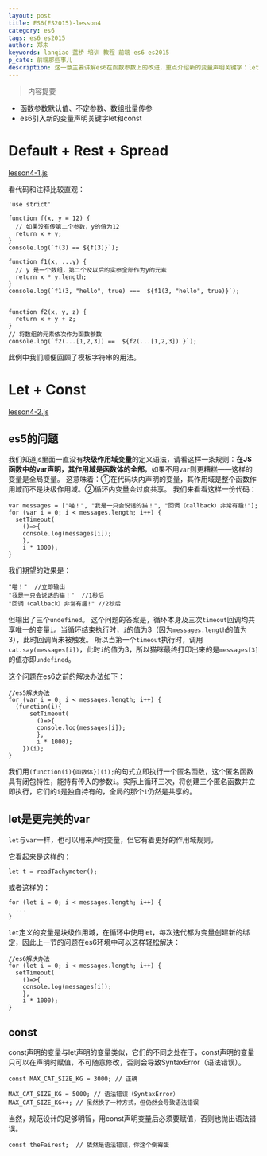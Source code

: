 ```yaml
---
layout: post
title: ES6(ES2015)-lesson4
category: es6
tags: es6 es2015
author: 郑未
keywords: lanqiao 蓝桥 培训 教程 前端 es6 es2015
p_cate: 前端那些事儿
description: 这一章主要讲解es6在函数参数上的改进，重点介绍新的变量声明关键字：let和const
---
```

>内容提要

- 函数参数默认值、不定参数、数组批量传参
- es6引入新的变量声明关键字let和const

# Default + Rest + Spread

[lesson4-1.js](https://coding.net/u/lanqiao/p/frontAdvance/git/blob/master/es6/lesson4-1.js)

看代码和注释比较直观：

    'use strict'

    function f(x, y = 12) {
      // 如果没有传第二个参数，y的值为12
      return x + y;
    }
    console.log(`f(3) == ${f(3)}`);

    function f1(x, ...y) {
      // y 是一个数组，第二个及以后的实参全部作为y的元素
      return x * y.length;
    }
    console.log(`f1(3, "hello", true) ===  ${f1(3, "hello", true)}`);


    function f2(x, y, z) {
      return x + y + z;
    }
    // 将数组的元素依次作为函数参数
    console.log(`f2(...[1,2,3]) ==  ${f2(...[1,2,3]) }`);

此例中我们顺便回顾了模板字符串的用法。

# Let + Const

[lesson4-2.js](https://coding.net/u/lanqiao/p/frontAdvance/git/blob/master/es6/lesson4-2.js)

## es5的问题

我们知道js里面一直没有**块级作用域变量**的定义语法，请看这样一条规则：**在JS函数中的var声明，其作用域是函数体的全部**，如果不用`var`则更糟糕——这样的变量是全局变量。
这意味着：①在代码块内声明的变量，其作用域是整个函数作用域而不是块级作用域。②循环内变量会过度共享。
我们来看看这样一份代码：

    var messages = ["喵！", "我是一只会说话的猫！", "回调（callback）非常有趣!"];
    for (var i = 0; i < messages.length; i++) {
      setTimeout(
        ()=>{
        console.log(messages[i]);
        }, 
        i * 1000);
    }

我们期望的效果是：

    "喵！"  //立即输出
    "我是一只会说话的猫！"  //1秒后
    "回调（callback）非常有趣!" //2秒后

但输出了三个`undefined`。
这个问题的答案是，循环本身及三次`timeout`回调均共享唯一的变量`i`。当循环结束执行时，`i`的值为3（因为`messages.length`的值为3），此时回调尚未被触发。
所以当第一个`timeout`执行时，调用`cat.say(messages[i])`，此时`i`的值为3，所以猫咪最终打印出来的是`messages[3]`的值亦即`undefined`。

这个问题在es6之前的解决办法如下：

    //es5解决办法
    for (var i = 0; i < messages.length; i++) {
      (function(i){
          setTimeout(
            ()=>{
            console.log(messages[i]);
            }, 
            i * 1000);
        })(i);
    }

我们用`(function(i){函数体})(i);`的句式立即执行一个匿名函数，这个匿名函数具有闭包特性，能持有传入的参数`i`。实际上循环三次，将创建三个匿名函数并立即执行，它们的`i`是独自持有的，全局的那个`i`仍然是共享的。

## let是更完美的var

`let`与`var`一样，也可以用来声明变量，但它有着更好的作用域规则。

它看起来是这样的：

    let t = readTachymeter();

或者这样的：

    for (let i = 0; i < messages.length; i++) {
      ...
    }

`let`定义的变量是块级作用域，在循环中使用let，每次迭代都为变量创建新的绑定，因此上一节的问题在es6环境中可以这样轻松解决：

    //es6解决办法
    for (let i = 0; i < messages.length; i++) {
      setTimeout(
        ()=>{
        console.log(messages[i]);
        }, 
        i * 1000);
    }

## const

const声明的变量与let声明的变量类似，它们的不同之处在于，const声明的变量只可以在声明时赋值，不可随意修改，否则会导致SyntaxError（语法错误）。

    const MAX_CAT_SIZE_KG = 3000; // 正确

    MAX_CAT_SIZE_KG = 5000; // 语法错误（SyntaxError）
    MAX_CAT_SIZE_KG++; // 虽然换了一种方式，但仍然会导致语法错误

当然，规范设计的足够明智，用const声明变量后必须要赋值，否则也抛出语法错误。

    const theFairest;  // 依然是语法错误，你这个倒霉蛋